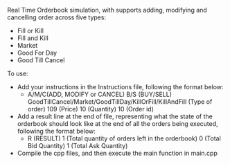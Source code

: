 Real Time Orderbook simulation, with supports adding, modifying and cancelling order across five types:
- Fill or Kill
- Fill and Kill
- Market
- Good For Day
- Good Till Cancel 

To use:
- Add your instructions in the Instructions file, following the format below:
  - A/M/C(ADD, MODIFY or CANCEL) B/S (BUY/SELL) GoodTillCancel/Market/GoodTillDay/KillOrFill/KillAndFill (Type of order) 109 (Price) 10 (Quantity) 10 (Order id)
- Add a result line at the end of file, representing what the state of the orderbook should look like at the end of all the orders being executed, following the format below:
  - R (RESULT) 1 (Total quantity of orders left in the orderbook) 0 (Total Bid Quantity) 1 (Total Ask Quantity)
- Compile the cpp files, and then execute the main function in main.cpp
